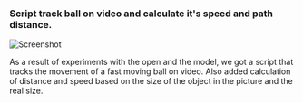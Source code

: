 ### Script track ball on video and calculate it's speed and path distance.

![Screenshot](output_tennis.gif)

As a result of experiments with the open and the model, we got a script that tracks the movement of a fast moving ball on video. Also added calculation of distance and speed based on the size of the object in the picture and the real size.
